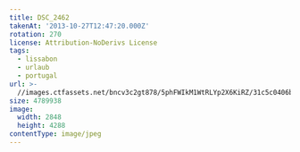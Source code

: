 ```yaml
---
title: DSC_2462
takenAt: '2013-10-27T12:47:20.000Z'
rotation: 270
license: Attribution-NoDerivs License
tags:
  - lissabon
  - urlaub
  - portugal
url: >-
  //images.ctfassets.net/bncv3c2gt878/5phFWIkM1WtRLYp2X6KiRZ/31c5c0406b9b4769974afe6778c11d02/dsc_2462_10577608445_o
size: 4789938
image:
  width: 2848
  height: 4288
contentType: image/jpeg
---
```


